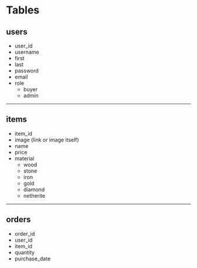 # Tables

## users
- user_id
- username
- first
- last
- password
- email
- role
  - buyer
  - admin

---

## items
- item_id
- image (link or image itself)
- name
- price
- material
  - wood
  - stone
  - iron
  - gold
  - diamond
  - netherite

---

## orders
- order_id
- user_id
- item_id
- quantity
- purchase_date 
